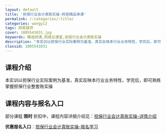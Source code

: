 ```yaml
---
layout: default
title: '担保行业会计真账实操-网易精品单课'
permalink: /:categories/:title/
categories: wangyi2
tags: 网易提供
cover: 1005541031.jpg
keywords: 精选网课,网易云课堂,担保行业会计真账实操
description: "本实训以担保行业实际案例为基准，真实反映本行业业务特性，学完后，即可熟练掌握担保行业整套账实操担保行业会计真账实操"
classid: 1005541031
---
```


## 课程介绍

本实训以担保行业实际案例为基准，真实反映本行业业务特性，学完后，即可熟练掌握担保行业整套账实操

## 课程内容与报名入口

部分课程 **限时** 折扣中，课程内容详细介绍见：[担保行业会计真账实操-详情介绍](https://study.163.com/course/introduction/1005541031.htm?share=1&shareId=1025206652&utm_campaign=share&utm_medium=iphoneShare&utm_source=&utm_u=1025206652)

**优惠报名入口**：[担保行业会计真账实操-报名学习](https://study.163.com/course/introduction/1005541031.htm?share=1&shareId=1025206652&utm_campaign=share&utm_medium=iphoneShare&utm_source=&utm_u=1025206652)

